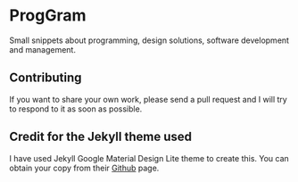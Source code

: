 # ProgGram
Small snippets about programming, design solutions, software development and management.

## Contributing
If you want to share your own work, please send a pull request and I will try to respond to it as soon as possible.


## Credit for the Jekyll theme used
I have used Jekyll Google Material Design Lite theme to create this.
You can obtain your copy from their [Github](https://github.com/gdg-managua/jekyll-mdl/) page.


